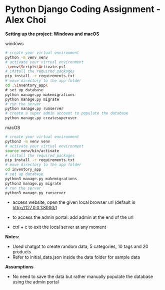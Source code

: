 # Python Django Coding Assignment - Alex Choi

**Setting up the project: Windows and macOS**
    
windows
```bash
# create your virtual environment
python -m venv venv
# activate your virtual environment
.\venv\Scripts\Activate.ps1
# install the required packages
pip install -r requirements.txt
# move directory to the app folder
cd .\inventory_app\
# set up database 
python manage.py makemigrations
python manage.py migrate
# run the server
python manage.py runserver
# create a super admin account to populate the database 
python manage.py createsuperuser
``` 

macOS
```bash
# create your virtual environment
python3 -m venv venv
# activate your virtual environment
source venv/bin/activate
# install the required packages
pip install -r requirements.txt
# move directory to the app folder
cd inventory_app
# set up database 
python3 manage.py makemigrations
python3 manage.py migrate
# run the server
python3 manage.py runserver
``` 

- access website, open the given local browser url (default is http://127.0.0.1:8000/) 

- to access the admin portal: add admin at the end of the url

- ctrl + c to exit the local server at any moment

**Notes:**
- Used chatgpt to create random data, 5 categories, 10 tags and 20 products
- Refer to initial_data.json inside the data folder for sample data

**Assumptions**
- No need to save the data but rather manually populate the database using the admin portal